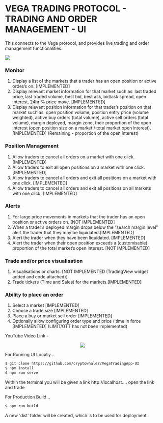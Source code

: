 # VEGA TRADING PROTOCOL - TRADING AND ORDER MANAGEMENT - UI
This connects to the Vega protocol, and provides live trading and order management functionalities.

![](https://j.gifs.com/oVr0ON.gif)
 
### Monitor
1. Display a list of the markets that a trader has an open position or active order/s on. [IMPLEMENTED]
2. Display relevant market information for that market such as: last traded price, last traded volume, best bid, best ask, bid/ask spread, open interest, 24hr % price move. [IMPLEMENTED]
3. Display relevant position information for that trader’s position on that market such as: open position volume, position entry price (volume weighted), active buy orders (total volume), active sell orders (total volume), margin deployed, margin zone, their proportion of the open interest (open position size on a market / total market open interest).  [IMPLEMENTED] (Remaining - proportion of the open interest)

### Position Management
1. Allow traders to cancel all orders on a market with one click.  [IMPLEMENTED]
2. Allow traders to exit all open positions on a market with one click. [IMPLEMENTED]
3. Allow traders to cancel all orders and exit all positions on a market with one click.  [IMPLEMENTED]
4. Allow traders to cancel all orders and exit all positions on all markets with one click.  [IMPLEMENTED]

### Alerts
1. For large price movements in markets that the trader has an open position or active orders on. [NOT IMPLEMENTED]
2. When a trader’s deployed margin drops below the “search margin level” alert the trader that they may be liquidated.[IMPLEMENTED]
3. Alert the trader when they have been liquidated. [IMPLEMENTED]
4. Alert the trader when their open position exceeds a (customisable) proportion of the total market’s open interest. [NOT IMPLEMENTED]

### Trade and/or price visualisation
1. Visualisations or charts. [NOT IMPLEMENTED (TradingView widget added and code attached)]
2. Trade tickers (Time and Sales) for the markets.[IMPLEMENTED]

### Ability to place an order
1. Select a market [IMPLEMENTED]
2. Choose a trade size [IMPLEMENTED]
3. Place a buy or market sell order [IMPLEMENTED]
4. Optionally allow configuring order type and price / time in force [IMPLEMENTED] (LIMIT/GTT has not been implemented)

YouTube Video Link - 

<p align="center">
   <a target="_blank" href="https://www.youtube.com/watch?v=r00ynVCG4Jc">
    <img src="https://user-images.githubusercontent.com/53361416/87871239-55e7fe00-c9cc-11ea-9a5a-a49b45865933.png" />
   </a>
</p>

For Running UI Locally...
  ```sh
$ git clone https://github.com/cryptowhaler/VegaTradingApp-UI
$ npm install
$ npm run serve
```
Within the terminal you will be given a link http://localhost.... open the link and trade

For Production Build...
  ```sh
$ npm run build
```
A new 'dist' folder will be created, which is to be used for deployment.
